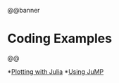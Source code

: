 @@banner
# Coding Examples
@@

*[Plotting with Julia](tutorials/julia-plots/)
*[Using JuMP](tutorials/using-JuMP/)

